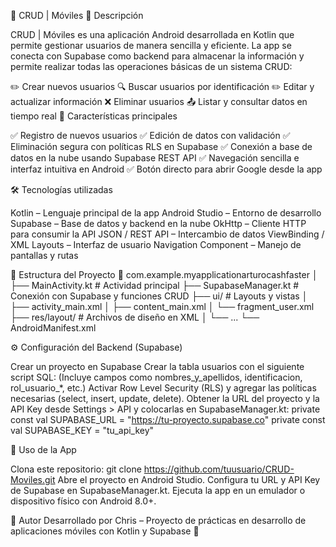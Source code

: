 📱 CRUD | Móviles
🧩 Descripción

CRUD | Móviles es una aplicación Android desarrollada en Kotlin que permite gestionar usuarios de manera sencilla y eficiente.
La app se conecta con Supabase como backend para almacenar la información y permite realizar todas las operaciones básicas de un sistema CRUD:

✏️ Crear nuevos usuarios
🔍 Buscar usuarios por identificación
✏️ Editar y actualizar información
❌ Eliminar usuarios
📤 Listar y consultar datos en tiempo real
🚀 Características principales

✅ Registro de nuevos usuarios
✅ Edición de datos con validación
✅ Eliminación segura con políticas RLS en Supabase
✅ Conexión a base de datos en la nube usando Supabase REST API
✅ Navegación sencilla e interfaz intuitiva en Android
✅ Botón directo para abrir Google desde la app

🛠️ Tecnologías utilizadas

Kotlin – Lenguaje principal de la app
Android Studio – Entorno de desarrollo
Supabase – Base de datos y backend en la nube
OkHttp – Cliente HTTP para consumir la API
JSON / REST API – Intercambio de datos
ViewBinding / XML Layouts – Interfaz de usuario
Navigation Component – Manejo de pantallas y rutas

📂 Estructura del Proyecto
📁 com.example.myapplicationarturocashfaster
│
├── MainActivity.kt               # Actividad principal
├── SupabaseManager.kt           # Conexión con Supabase y funciones CRUD
├── ui/                          # Layouts y vistas
│   ├── activity_main.xml
│   ├── content_main.xml
│   └── fragment_user.xml
├── res/layout/                  # Archivos de diseño en XML
│   └── ...
└── AndroidManifest.xml

⚙️ Configuración del Backend (Supabase)

Crear un proyecto en Supabase
Crear la tabla usuarios con el siguiente script SQL:
(Incluye campos como nombres_y_apellidos, identificacion, rol_usuario_*, etc.)
Activar Row Level Security (RLS) y agregar las políticas necesarias (select, insert, update, delete).
Obtener la URL del proyecto y la API Key desde Settings > API y colocarlas en SupabaseManager.kt:
private const val SUPABASE_URL = "https://tu-proyecto.supabase.co"
private const val SUPABASE_KEY = "tu_api_key"

📲 Uso de la App

Clona este repositorio:
git clone https://github.com/tuusuario/CRUD-Moviles.git
Abre el proyecto en Android Studio.
Configura tu URL y API Key de Supabase en SupabaseManager.kt.
Ejecuta la app en un emulador o dispositivo físico con Android 8.0+.

👤 Autor
Desarrollado por Chris – Proyecto de prácticas en desarrollo de aplicaciones móviles con Kotlin y Supabase 🚀
